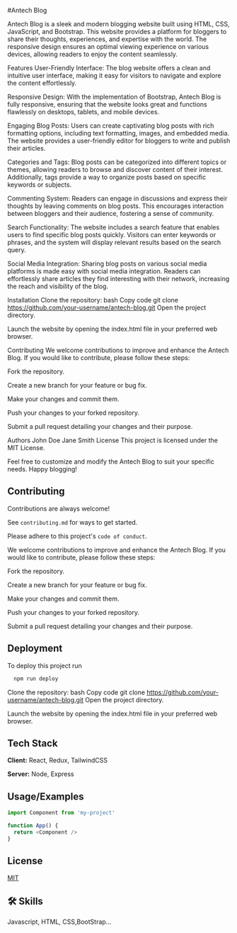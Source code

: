 #Antech Blog

Antech Blog is a sleek and modern blogging website built using HTML, CSS, JavaScript, and Bootstrap. This website provides a platform for bloggers to share their thoughts, experiences, and expertise with the world. The responsive design ensures an optimal viewing experience on various devices, allowing readers to enjoy the content seamlessly.

Features
User-Friendly Interface: The blog website offers a clean and intuitive user interface, making it easy for visitors to navigate and explore the content effortlessly.

Responsive Design: With the implementation of Bootstrap, Antech Blog is fully responsive, ensuring that the website looks great and functions flawlessly on desktops, tablets, and mobile devices.

Engaging Blog Posts: Users can create captivating blog posts with rich formatting options, including text formatting, images, and embedded media. The website provides a user-friendly editor for bloggers to write and publish their articles.

Categories and Tags: Blog posts can be categorized into different topics or themes, allowing readers to browse and discover content of their interest. Additionally, tags provide a way to organize posts based on specific keywords or subjects.

Commenting System: Readers can engage in discussions and express their thoughts by leaving comments on blog posts. This encourages interaction between bloggers and their audience, fostering a sense of community.

Search Functionality: The website includes a search feature that enables users to find specific blog posts quickly. Visitors can enter keywords or phrases, and the system will display relevant results based on the search query.

Social Media Integration: Sharing blog posts on various social media platforms is made easy with social media integration. Readers can effortlessly share articles they find interesting with their network, increasing the reach and visibility of the blog.

Installation
Clone the repository:
bash
Copy code
git clone https://github.com/your-username/antech-blog.git
Open the project directory.

Launch the website by opening the index.html file in your preferred web browser.

Contributing
We welcome contributions to improve and enhance the Antech Blog. If you would like to contribute, please follow these steps:

Fork the repository.

Create a new branch for your feature or bug fix.

Make your changes and commit them.

Push your changes to your forked repository.

Submit a pull request detailing your changes and their purpose.

Authors
John Doe
Jane Smith
License
This project is licensed under the MIT License.

Feel free to customize and modify the Antech Blog to suit your specific needs. Happy blogging!
## Contributing

Contributions are always welcome!

See `contributing.md` for ways to get started.

Please adhere to this project's `code of conduct`.

We welcome contributions to improve and enhance the Antech Blog. If you would like to contribute, please follow these steps:

Fork the repository.

Create a new branch for your feature or bug fix.

Make your changes and commit them.

Push your changes to your forked repository.

Submit a pull request detailing your changes and their purpose.
## Deployment

To deploy this project run

```bash
  npm run deploy
```

Clone the repository:
bash
Copy code
git clone https://github.com/your-username/antech-blog.git
Open the project directory.

Launch the website by opening the index.html file in your preferred web browser.
## Tech Stack

**Client:** React, Redux, TailwindCSS

**Server:** Node, Express


## Usage/Examples

```javascript
import Component from 'my-project'

function App() {
  return <Component />
}
```


## License

[MIT](https://choosealicense.com/licenses/mit/)


## 🛠 Skills
Javascript, HTML, CSS,BootStrap...

